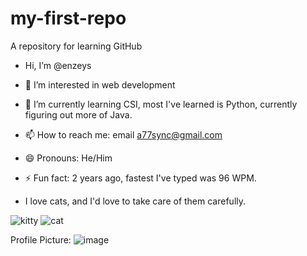 # my-first-repo
A repository for learning GitHub

- Hi, I’m @enzeys
- 👀 I’m interested in web development
- 🌱 I’m currently learning CSI, most I've learned is Python, currently figuring out more of Java.
- 📫 How to reach me: email a77sync@gmail.com
- 😄 Pronouns: He/Him
- ⚡ Fun fact: 2 years ago, fastest I've typed was 96 WPM.

- I love cats, and I'd love to take care of them carefully. 

![kitty](https://i.guim.co.uk/img/media/5d3da3fc2c5de789cd7bff885ddfbcf15d729209/0_244_4080_2448/master/4080.jpg?width=1200&height=1200&quality=85&auto=format&fit=crop&s=a52980687269bf32f19304f9fe303510)
![cat](https://www.newsnationnow.com/wp-content/uploads/sites/108/2022/07/Cat.jpg?w=2560&h=1440&crop=1)

Profile Picture:
![image](https://github.com/user-attachments/assets/15e26569-8a8b-4ab5-b223-c841d647b89c)







